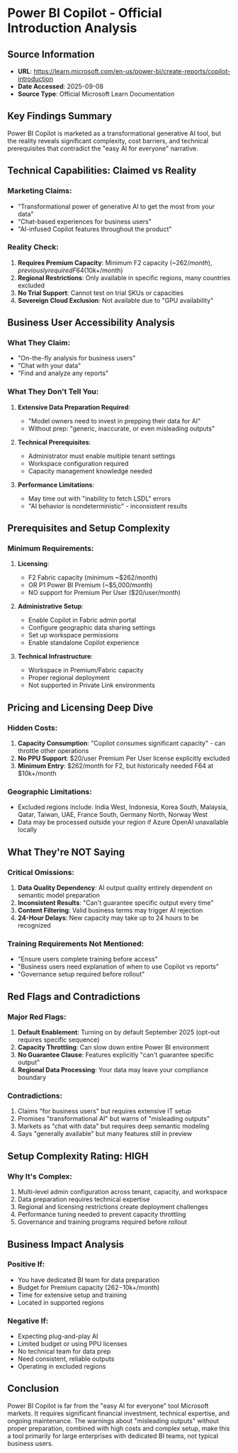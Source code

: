# Power BI Copilot - Official Introduction Analysis

## Source Information
- **URL**: https://learn.microsoft.com/en-us/power-bi/create-reports/copilot-introduction
- **Date Accessed**: 2025-09-08
- **Source Type**: Official Microsoft Learn Documentation

## Key Findings Summary

Power BI Copilot is marketed as a transformational generative AI tool, but the reality reveals significant complexity, cost barriers, and technical prerequisites that contradict the "easy AI for everyone" narrative.

## Technical Capabilities: Claimed vs Reality

### Marketing Claims:
- "Transformational power of generative AI to get the most from your data"
- "Chat-based experiences for business users"
- "AI-infused Copilot features throughout the product"

### Reality Check:
1. **Requires Premium Capacity**: Minimum F2 capacity (~$262/month), previously required F64 ($10k+/month)
2. **Regional Restrictions**: Only available in specific regions, many countries excluded
3. **No Trial Support**: Cannot test on trial SKUs or capacities
4. **Sovereign Cloud Exclusion**: Not available due to "GPU availability"

## Business User Accessibility Analysis

### What They Claim:
- "On-the-fly analysis for business users"
- "Chat with your data"
- "Find and analyze any reports"

### What They Don't Tell You:
1. **Extensive Data Preparation Required**: 
   - "Model owners need to invest in prepping their data for AI"
   - Without prep: "generic, inaccurate, or even misleading outputs"
   
2. **Technical Prerequisites**:
   - Administrator must enable multiple tenant settings
   - Workspace configuration required
   - Capacity management knowledge needed

3. **Performance Limitations**:
   - May time out with "inability to fetch LSDL" errors
   - "AI behavior is nondeterministic" - inconsistent results

## Prerequisites and Setup Complexity

### Minimum Requirements:
1. **Licensing**: 
   - F2 Fabric capacity (minimum ~$262/month)
   - OR P1 Power BI Premium (~$5,000/month)
   - NO support for Premium Per User ($20/user/month)

2. **Administrative Setup**:
   - Enable Copilot in Fabric admin portal
   - Configure geographic data sharing settings
   - Set up workspace permissions
   - Enable standalone Copilot experience

3. **Technical Infrastructure**:
   - Workspace in Premium/Fabric capacity
   - Proper regional deployment
   - Not supported in Private Link environments

## Pricing and Licensing Deep Dive

### Hidden Costs:
1. **Capacity Consumption**: "Copilot consumes significant capacity" - can throttle other operations
2. **No PPU Support**: $20/user Premium Per User license explicitly excluded
3. **Minimum Entry**: $262/month for F2, but historically needed F64 at $10k+/month

### Geographic Limitations:
- Excluded regions include: India West, Indonesia, Korea South, Malaysia, Qatar, Taiwan, UAE, France South, Germany North, Norway West
- Data may be processed outside your region if Azure OpenAI unavailable locally

## What They're NOT Saying

### Critical Omissions:
1. **Data Quality Dependency**: AI output quality entirely dependent on semantic model preparation
2. **Inconsistent Results**: "Can't guarantee specific output every time"
3. **Content Filtering**: Valid business terms may trigger AI rejection
4. **24-Hour Delays**: New capacity may take up to 24 hours to be recognized

### Training Requirements Not Mentioned:
- "Ensure users complete training before access"
- "Business users need explanation of when to use Copilot vs reports"
- "Governance setup required before rollout"

## Red Flags and Contradictions

### Major Red Flags:
1. **Default Enablement**: Turning on by default September 2025 (opt-out requires specific sequence)
2. **Capacity Throttling**: Can slow down entire Power BI environment
3. **No Guarantee Clause**: Features explicitly "can't guarantee specific output"
4. **Regional Data Processing**: Your data may leave your compliance boundary

### Contradictions:
1. Claims "for business users" but requires extensive IT setup
2. Promises "transformational AI" but warns of "misleading outputs"
3. Markets as "chat with data" but requires deep semantic modeling
4. Says "generally available" but many features still in preview

## Setup Complexity Rating: HIGH

### Why It's Complex:
1. Multi-level admin configuration across tenant, capacity, and workspace
2. Data preparation requires technical expertise
3. Regional and licensing restrictions create deployment challenges
4. Performance tuning needed to prevent capacity throttling
5. Governance and training programs required before rollout

## Business Impact Analysis

### Positive If:
- You have dedicated BI team for data preparation
- Budget for Premium capacity ($262-$10k+/month)
- Time for extensive setup and training
- Located in supported regions

### Negative If:
- Expecting plug-and-play AI
- Limited budget or using PPU licenses
- No technical team for data prep
- Need consistent, reliable outputs
- Operating in excluded regions

## Conclusion

Power BI Copilot is far from the "easy AI for everyone" tool Microsoft markets. It requires significant financial investment, technical expertise, and ongoing maintenance. The warnings about "misleading outputs" without proper preparation, combined with high costs and complex setup, make this a tool primarily for large enterprises with dedicated BI teams, not typical business users.